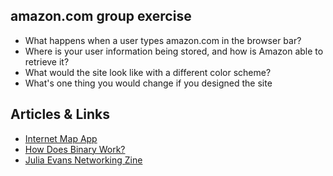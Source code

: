 ## amazon.com group exercise
* What happens when a user types amazon.com in the browser bar?
* Where is your user information being stored, and how is Amazon able to retrieve it?
* What would the site look like with a different color scheme?
* What's one thing you would change if you designed the site

## Articles & Links
* [Internet Map App](http://surfacing.in)
* [How Does Binary Work?](https://mikkegoes.com/computer-science-binary-code-explained/)
* [Julia Evans Networking Zine](https://jvns.ca/networking-zine.pdf)
